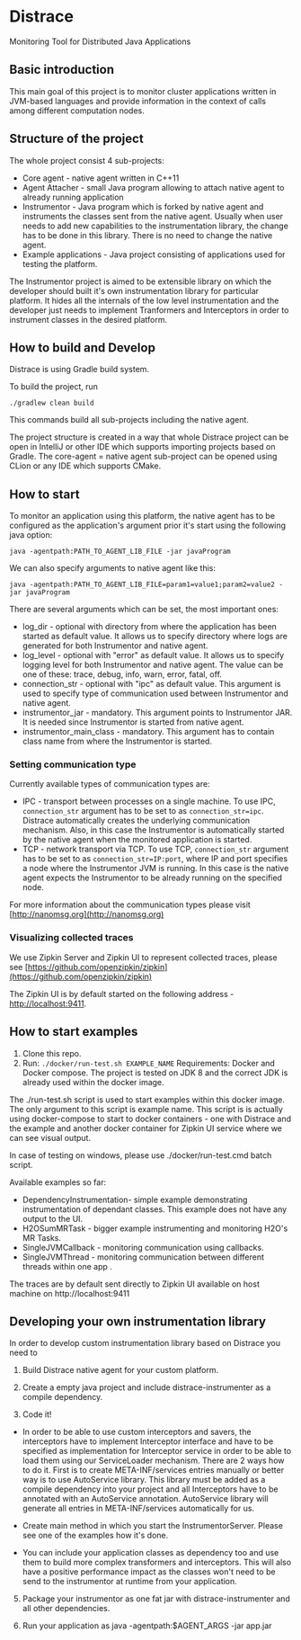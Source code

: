 # Distrace
Monitoring Tool for Distributed Java Applications

## Basic introduction
This main goal of this project is to monitor cluster applications written in JVM-based languages and provide information
in the context of calls among different computation nodes.


## Structure of the project
The whole project consist 4 sub-projects:

* Core agent - native agent written in C++11
* Agent Attacher - small Java program allowing to attach native agent to already running application
* Instrumentor - Java program which is forked by native agent and instruments the classes sent from the native agent. 
Usually when user needs to add new capabilities to the instrumentation library, the change has to be done in this library. There 
is no need to change the native agent.
* Example applications - Java project consisting of applications used for testing the platform.

The Instrumentor project is aimed to be extensible library on which the developer should built it's own instrumentation
library for particular platform. It hides all the internals of the low level instrumentation
 and the developer just needs to implement Tranformers and Interceptors in order to instrument classes in the desired platform.

## How to build and Develop
Distrace is using Gradle build system. 

To build the project, run
```
./gradlew clean build
```
This commands build all sub-projects including the native agent.

The project structure is created in a way that whole Distrace project can be open in IntelliJ or other IDE which supports
importing projects based on Gradle. The core-agent = native agent sub-project can be opened using CLion or any IDE which
supports CMake.

## How to start
To monitor an application using this platform, the native agent has to be configured as the application's argument
 prior it's start using the following java option:

```
java -agentpath:PATH_TO_AGENT_LIB_FILE -jar javaProgram
```

We can also specify arguments to native agent like this:
```
java -agentpath:PATH_TO_AGENT_LIB_FILE=param1=value1;param2=value2 -jar javaProgram
```

There are several arguments which can be set, the most important ones:

* log_dir - optional with directory from where the application has been started as default value. It allows us to specify directory
 where logs are generated for both Instrumentor and native agent.
* log_level - optional with "error" as default value.  It allows us to specify logging level for both Instrumentor and native agent. The value can be one
of these: trace, debug, info, warn, error, fatal, off.
* connection_str - optional with "ipc" as default value. This argument is used to specify type of communication used between Instrumentor and native agent.
* instrumentor_jar - mandatory. This argument points to Instrumentor JAR. It is needed since Instrumentor is started from
native agent.
* instrumentor_main_class - mandatory. This argument has to contain class name from where the Instrumentor is started.

### Setting communication type
Currently available types of communication types are:

* IPC - transport between processes on a single machine. To use IPC, `connection_str` argument has to be set to as
`connection_str=ipc`.  Distrace automatically creates the underlying communication mechanism. Also, in this case the
 Instrumentor is automatically started by the native agent when the monitored application is started.
* TCP - network transport via TCP. 
To use TCP, `connection_str` argument has to be set to as `connection_str=IP:port`, where IP and port
specifies a node where the Instrumentor JVM is running. In this case is the native agent expects the Instrumentor to be
already running on the specified node.

For more information about the communication types please visit [http://nanomsg.org](http://nanomsg.org)

### Visualizing collected traces
We use Zipkin Server and Zipkin UI to represent collected traces, please see [https://github.com/openzipkin/zipkin](https://github.com/openzipkin/zipkin)

The Zipkin UI is by default started on the following address - [http://localhost:9411](http://localhost:9411).

## How to start examples
1) Clone this repo.
2) Run: `./docker/run-test.sh EXAMPLE_NAME`
Requirements: Docker and Docker compose. The project is tested on JDK 8 and the correct JDK is already used within the docker image.

The ./run-test.sh script is used to start examples within this docker image. The
only argument to this script is example name.  This script is is actually using docker-compose to start 
to docker containers - one with Distrace and the example and another docker container for Zipkin UI service
where we can see visual output.

In case of testing on windows, please use ./docker/run-test.cmd batch script.

Available examples so far:

* DependencyInstrumentation- simple example demonstrating instrumentation of dependant classes. This example does not have any output to the UI.
* H2OSumMRTask  - bigger example instrumenting and monitoring H2O's MR Tasks.
* SingleJVMCallback - monitoring communication using callbacks.
* SingleJVMThread - monitoring communication between different threads within one app .

The traces are by default sent directly to Zipkin UI available on host machine on http://localhost:9411

## Developing your own instrumentation library

In order to develop custom instrumentation library based on Distrace you need to

1) Build Distrace native agent for your custom platform.

2) Create a empty java project and include distrace-instrumenter as a compile dependency.

3) Code it!
-  In order to be able to use custom interceptors and savers, the interceptors have to implement Interceptor interface and
   have to be specified as implementation for Interceptor service in order to be able to load them using our
   ServiceLoader mechanism.
     There are 2 ways how to do it. First is to create META-INF/services entries manually or better way
   is to use AutoService library. This library must be added as a compile dependency into your project and all
   Interceptors have to be annotated with an AutoService annotation. AutoService library will generate all entries in META-INF/services automatically
   for us.
   
-  Create main method in which you start the InstrumentorServer. Please see one of the examples how it's done.
      
-  You can include your application classes as dependency too and use them to build more complex transformers 
   and interceptors. This will also have a positive performance impact as the classes won't need to be send to the instrumentor at runtime from your application. 

5) Package your instrumentor as one fat jar with distrace-instrumenter and all other dependencies.

6) Run your application as
java -agentpath:$AGENT_ARGS -jar app.jar



